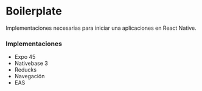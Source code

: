 # Boilerplate #

Implementaciones necesarias para iniciar una aplicaciones en React Native.

### Implementaciones ###

* Expo 45
* Nativebase 3
* Reducks
* Navegación
* EAS
